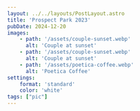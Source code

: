 ```yaml
---
layout: ../../layouts/PostLayout.astro
title: 'Prospect Park 2023'
pubDate: 2024-12-20
images:
    - path: '/assets/couple-sunset.webp'
      alt: 'Couple at sunset'
    - path: '/assets/couple-sunset.webp'
      alt: 'Couple at sunset'
    - path: '/assets/poetica-coffee.webp'
      alt: 'Poetica Coffee'
settings:
    format: 'standard'
    color: 'white'
tags: ["pic"]
---
```

